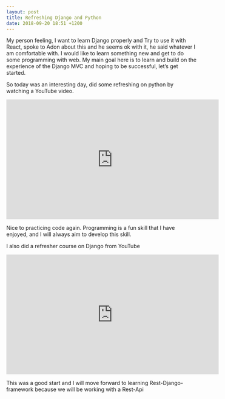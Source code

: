 ```yaml
---
layout: post
title: Refreshing Django and Python
date: 2018-09-20 18:51 +1200
---
```



My person feeling, I want to learn Django properly and Try to use it with React, spoke to Adon about this and he seems ok with it, he said whatever I am comfortable with. I would like to learn something new and get to do some programming with web. My main goal here is to learn and build on the experience of the Django MVC and hoping to be successful, let’s get started.

So today was an interesting day, did some refreshing on python by watching a YouTube video.

<iframe width="560" height="315" src="https://www.youtube.com/embed/rfscVS0vtbw" frameborder="0" allow="autoplay; encrypted-media" allowfullscreen></iframe>

Nice to practicing code again. Programming is a fun skill that I have enjoyed, and I will always aim to develop this skill.

I also did a refresher course on Django from YouTube

<iframe width="560" height="315" src="https://www.youtube.com/embed/D6esTdOLXh4" frameborder="0" allow="autoplay; encrypted-media" allowfullscreen></iframe>

This was a good start and I will move forward to learning Rest-Django-framework because we will be working with a Rest-Api
